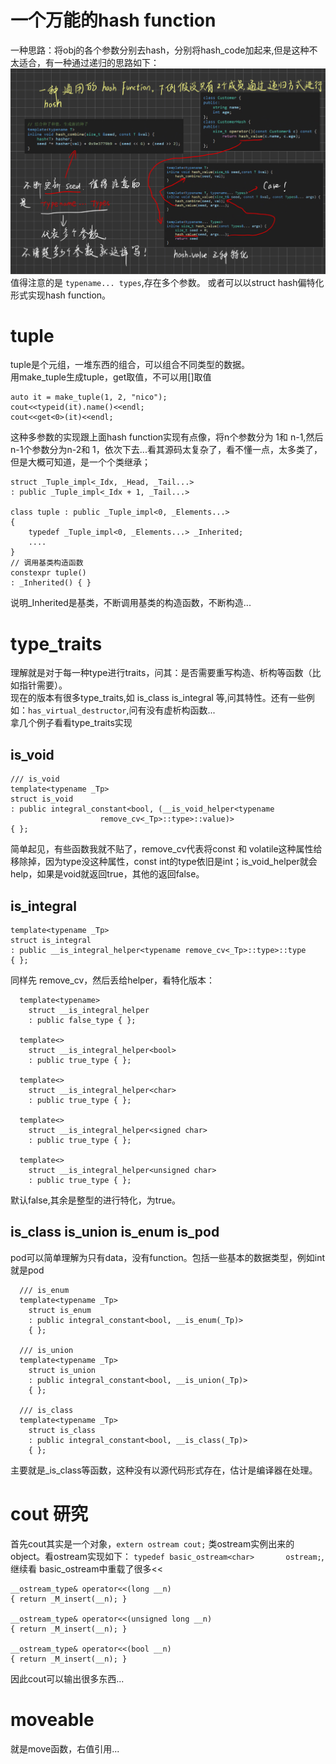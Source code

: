 # 一个万能的hash function
一种思路：将obj的各个参数分别去hash，分别将hash_code加起来,但是这种不太适合，有一种通过递归的思路如下：
![hash function](photos/hashfunc.jpg)  
值得注意的是 ```typename... types```,存在多个参数。 
或者可以以struct hash偏特化形式实现hash function。  

# tuple
tuple是个元组，一堆东西的组合，可以组合不同类型的数据。  
用make_tuple生成tuple，get取值，不可以用[]取值
```
auto it = make_tuple(1, 2, "nico");
cout<<typeid(it).name()<<endl;
cout<<get<0>(it)<<endl;
```
这种多参数的实现跟上面hash function实现有点像，将n个参数分为 1和 n-1,然后n-1个参数分为n-2和 1，依次下去...看其源码太复杂了，看不懂一点，太多类了，但是大概可知道，是一个个类继承；
```
struct _Tuple_impl<_Idx, _Head, _Tail...>
: public _Tuple_impl<_Idx + 1, _Tail...>

class tuple : public _Tuple_impl<0, _Elements...>
{
    typedef _Tuple_impl<0, _Elements...> _Inherited;
    ....
}
// 调用基类构造函数
constexpr tuple()
: _Inherited() { }
```
说明_Inherited是基类，不断调用基类的构造函数，不断构造...

# type_traits
理解就是对于每一种type进行traits，问其：是否需要重写构造、析构等函数（比如指针需要）。  
现在的版本有很多type_traits,如 is_class is_integral 等,问其特性。还有一些例如：```has_virtual_destructor```,问有没有虚析构函数...  
拿几个例子看看type_traits实现

## is_void
```
/// is_void
template<typename _Tp>
struct is_void
: public integral_constant<bool, (__is_void_helper<typename
                    remove_cv<_Tp>::type>::value)>
{ };
```
简单起见，有些函数我就不贴了，remove_cv代表将const 和 volatile这种属性给移除掉，因为type没这种属性，const int的type依旧是int；is_void_helper就会help，如果是void就返回true，其他的返回false。

## is_integral
```/// is_integral
template<typename _Tp>
struct is_integral
: public __is_integral_helper<typename remove_cv<_Tp>::type>::type
{ };
```
同样先 remove_cv，然后丢给helper，看特化版本：
```
  template<typename>
    struct __is_integral_helper
    : public false_type { };

  template<>
    struct __is_integral_helper<bool>
    : public true_type { };

  template<>
    struct __is_integral_helper<char>
    : public true_type { };

  template<>
    struct __is_integral_helper<signed char>
    : public true_type { };

  template<>
    struct __is_integral_helper<unsigned char>
    : public true_type { };
```
默认false,其余是整型的进行特化，为true。

## is_class is_union is_enum is_pod
pod可以简单理解为只有data，没有function。包括一些基本的数据类型，例如int就是pod
```
  /// is_enum
  template<typename _Tp>
    struct is_enum
    : public integral_constant<bool, __is_enum(_Tp)>
    { };

  /// is_union
  template<typename _Tp>
    struct is_union
    : public integral_constant<bool, __is_union(_Tp)>
    { };

  /// is_class
  template<typename _Tp>
    struct is_class
    : public integral_constant<bool, __is_class(_Tp)>
    { };

```
主要就是_is_class等函数，这种没有以源代码形式存在，估计是编译器在处理。

# cout 研究
首先cout其实是一个对象，```extern ostream cout;``` 类ostream实例出来的 object。看ostream实现如下：  `typedef basic_ostream<char> 		ostream;`,继续看 basic_ostream中重载了很多<<
```
__ostream_type& operator<<(long __n)
{ return _M_insert(__n); }

__ostream_type& operator<<(unsigned long __n)
{ return _M_insert(__n); }

__ostream_type& operator<<(bool __n)
{ return _M_insert(__n); }
```
因此cout可以输出很多东西...

# moveable
就是move函数，右值引用...


